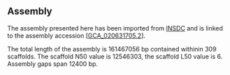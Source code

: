 **Assembly**
--------

The assembly presented here has been imported from [INSDC](http://www.insdc.org) and is linked to the assembly accession [[GCA\_020631705.2](http://www.ebi.ac.uk/ena/data/view/GCA_020631705.2)].

The total length of the assembly is 161467056 bp contained withinin 309 scaffolds.
The scaffold N50 value is 12546303, the scaffold L50 value is 6.
Assembly gaps span 12400 bp.
